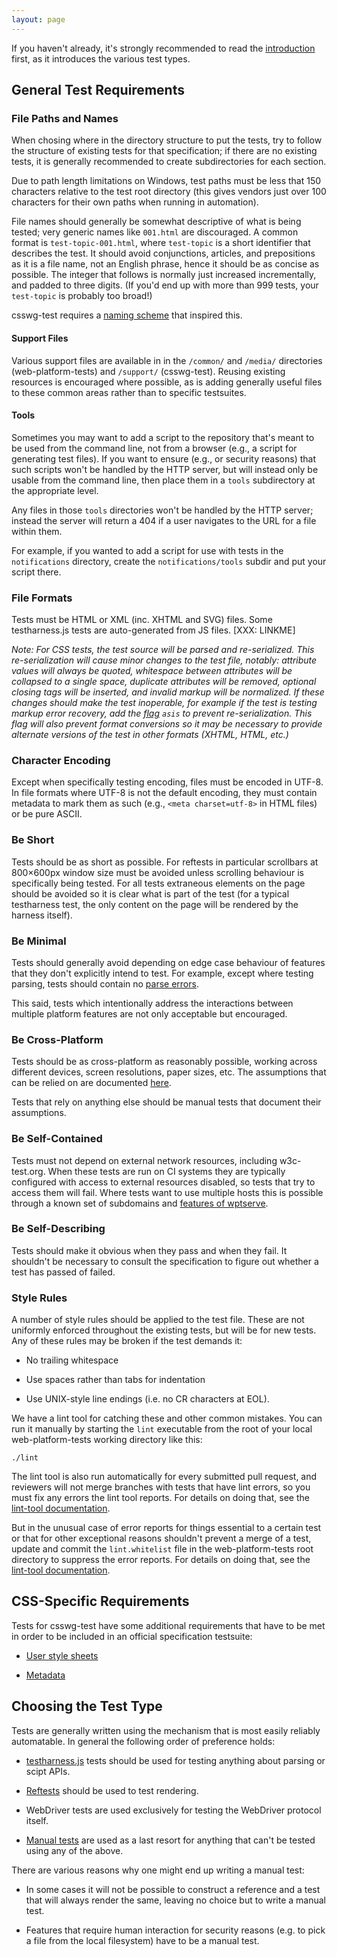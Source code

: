 ```yaml
---
layout: page
---
```


If you haven't already, it's strongly recommended to read
the [introduction](../introduction) first, as it introduces the
various test types.

## General Test Requirements

### File Paths and Names

When chosing where in the directory structure to put the tests, try to
follow the structure of existing tests for that specification; if
there are no existing tests, it is generally recommended to create
subdirectories for each section.

Due to path length limitations on Windows, test paths must be less
that 150 characters relative to the test root directory (this gives
vendors just over 100 characters for their own paths when running in
automation).

File names should generally be somewhat descriptive of what is being
tested; very generic names like `001.html` are discouraged. A common
format is `test-topic-001.html`, where `test-topic` is a short
identifier that describes the test. It should avoid conjunctions,
articles, and prepositions as it is a file name, not an English
phrase, hence it should be as concise as possible. The integer that
follows is normally just increased incrementally, and padded to three
digits. (If you'd end up with more than 999 tests, your `test-topic`
is probably too broad!)

csswg-test requires a [naming scheme](css-naming) that inspired this.

#### Support Files

Various support files are available in in the `/common/` and `/media/`
directories (web-platform-tests) and `/support/` (csswg-test). Reusing
existing resources is encouraged where possible, as is adding
generally useful files to these common areas rather than to specific
testsuites.


#### Tools

Sometimes you may want to add a script to the repository that's meant
to be used from the command line, not from a browser (e.g., a script
for generating test files). If you want to ensure (e.g., or security
reasons) that such scripts won't be handled by the HTTP server, but
will instead only be usable from the command line, then place them
in a `tools` subdirectory at the appropriate level.

Any files in those `tools` directories won't be handled by the HTTP
server; instead the server will return a 404 if a user navigates to
the URL for a file within them.

For example, if you wanted to add a script for use with tests in the
`notifications` directory, create the `notifications/tools` subdir
and put your script there.


### File Formats

Tests must be HTML or XML (inc. XHTML and SVG) files. Some
testharness.js tests are auto-generated from JS files. [XXX: LINKME]

*Note: For CSS tests, the test source will be parsed and
re-serialized. This re-serialization will cause minor changes to the
test file, notably: attribute values will always be quoted, whitespace
between attributes will be collapsed to a single space, duplicate
attributes will be removed, optional closing tags will be inserted,
and invalid markup will be normalized.  If these changes should make
the test inoperable, for example if the test is testing markup error
recovery, add the [flag][requirement-flags] `asis` to prevent
re-serialization. This flag will also prevent format conversions so it
may be necessary to provide alternate versions of the test in other
formats (XHTML, HTML, etc.)*

### Character Encoding

Except when specifically testing encoding, files must be encoded in
UTF-8. In file formats where UTF-8 is not the default encoding, they
must contain metadata to mark them as such (e.g., `<meta
charset=utf-8>` in HTML files) or be pure ASCII.

### Be Short

Tests should be as short as possible. For reftests in particular
scrollbars at 800&#xD7;600px window size must be avoided unless scrolling
behaviour is specifically being tested. For all tests extraneous
elements on the page should be avoided so it is clear what is part of
the test (for a typical testharness test, the only content on the page
will be rendered by the harness itself).

### Be Minimal

Tests should generally avoid depending on edge case behaviour of
features that they don't explicitly intend to test. For example,
except where testing parsing, tests should contain no
[parse errors][validator].

This said, tests which intentionally address the interactions between
multiple platform features are not only acceptable but encouraged.

### Be Cross-Platform

Tests should be as cross-platform as reasonably possible, working
across different devices, screen resolutions, paper sizes, etc. The
assumptions that can be relied on are documented [here](assumptions).

Tests that rely on anything else should be manual tests that document
their assumptions.

### Be Self-Contained

Tests must not depend on external network resources, including
w3c-test.org. When these tests are run on CI systems they are
typically configured with access to external resources disabled, so
tests that try to access them will fail. Where tests want to use
multiple hosts this is possible through a known set of subdomains and
[features of wptserve](server-features).

### Be Self-Describing

Tests should make it obvious when they pass and when they fail. It
shouldn't be necessary to consult the specification to figure out
whether a test has passed of failed.

### Style Rules

A number of style rules should be applied to the test file. These are
not uniformly enforced throughout the existing tests, but will be for
new tests. Any of these rules may be broken if the test demands it:

 * No trailing whitespace

 * Use spaces rather than tabs for indentation

 * Use UNIX-style line endings (i.e. no CR characters at EOL).
 
We have a lint tool for catching these and other common mistakes. You
can run it manually by starting the `lint` executable from the root of
your local web-platform-tests working directory like this:

```
./lint
```

The lint tool is also run automatically for every submitted pull request,
and reviewers will not merge branches with tests that have lint errors, so
you must fix any errors the lint tool reports. For details on doing that,
see the [lint-tool documentation][lint-tool].

But in the unusual case of error reports for things essential to a certain
test or that for other exceptional reasons shouldn't prevent a merge of a
test, update and commit the `lint.whitelist` file in the web-platform-tests
root directory to suppress the error reports. For details on doing that,
see the [lint-tool documentation][lint-tool].


## CSS-Specific Requirements

Tests for csswg-test have some additional requirements that have to be
met in order to be included in an official specification testsuite:

* [User style sheets](css-user-styles.html)

* [Metadata](css-metadata.html)


## Choosing the Test Type

Tests are generally written using the mechanism that is most easily
reliably automatable. In general the following order of preference holds:

* [testharness.js](testharness.html) tests should be used for testing
  anything about parsing or scipt APIs.

* [Reftests][reftests] should be used to test rendering.

* WebDriver tests are used exclusively for testing the WebDriver
  protocol itself.

* [Manual tests][manual-tests] are used as a last resort for anything
  that can't be tested using any of the above.

There are various reasons why one might end up writing a manual test:

* In some cases it will not be possible to construct a reference and a
  test that will always render the same, leaving no choice but to
  write a manual test.

* Features that require human interaction for security reasons
  (e.g. to pick a file from the local filesystem) have to be a manual
  test.


[lint-tool]: ./lint-tool.html
[reftests]: ./reftests.html
[manual-tests]: ./manual-test.html
[test-templates]: ./test-templates.html
[requirement-flags]: ./test-templates.html#requirement-flags
[testharness-documentation]: ./testharness-documentation.html
[validator]: http://validator.w3.org
